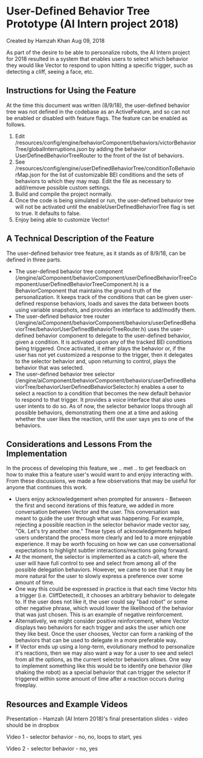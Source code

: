 # User-Defined Behavior Tree Prototype (AI Intern project 2018)

Created by Hamzah Khan Aug 09, 2018

As part of the desire to be able to personalize robots, the AI Intern project for 2018 resulted in a system that enables users to select which behavior they would like Vector to respond to upon hitting a specific trigger, such as detecting a cliff, seeing a face, etc.

## Instructions for Using the Feature

At the time this document was written (8/9/18), the user-defined behavior tree was not defined in the codebase as an ActiveFeature, and so can not be enabled or disabled with feature flags. The feature can be enabled as follows.

1. Edit /resources/config/engine/behaviorComponent/behaviors/victorBehaviorTree/globalInterruptions.json by adding the behavior UserDefinedBehaviorTreeRouter to the front of the list of behaviors.
2. See /resources/config/engine/userDefinedBehaviorTree/conditionToBehaviorMap.json for the list of customizable BEI conditions and the sets of behaviors to which they may map. Edit the file as necessary to add/remove possible custom settings.
3. Build and compile the project normally.
4. Once the code is being simulated or run, the user-defined behavior tree will not be activated until the enableUserDefinedBehaviorTree flag is set to true. It defaults to false.
5. Enjoy being able to customize Vector!

## A Technical Description of the Feature
The user-defined behavior tree feature, as it stands as of 8/9/18, can be defined in three parts.

* The user-defined behavior tree component (/engine/aiComponent/behaviorComponent/userDefinedBehaviorTreeComponent/userDefinedBehaviorTreeComponent.h) is a BehaviorComponent that maintains the ground truth of the personalization. It keeps track of the conditions that can be given user-defined response behaviors, loads and saves the data between boots using variable snapshots, and provides an interface to add/modify them.
* The user-defined behavior tree router (/engine/aiComponent/behaviorComponent/behaviors/userDefinedBehaviorTree/behaviorUserDefinedBehaviorTreeRouter.h) uses the user-defined behavior component to delegate to the user-defined behavior, given a condition. It is activated upon any of the tracked BEI conditions being triggered. Once activated, it either plays the behavior or, if the user has not yet customized a response to the trigger, then it delegates to the selector behavior and, upon returning to control, plays the behavior that was selected.
* The user-defined behavior tree selector (/engine/aiComponent/behaviorComponent/behaviors/userDefinedBehaviorTree/behaviorUserDefinedBehaviorSelector.h) enables a user to select a reaction to a condition that becomes the new default behavior to respond to that trigger. It provides a voice interface that also uses user intents to do so. As of now, the selector behavior loops through all possible behaviors, demonstrating them one at a time and asking whether the user likes the reaction, until the user says yes to one of the behaviors.

## Considerations and Lessons From the Implementation
In the process of developing this feature, we .. met .. to get feedback on how to make this a feature user's would want to and enjoy interacting with. From these discussions, we made a few observations that may be useful for anyone that continues this work.

* Users enjoy acknowledgement when prompted for answers - Between the first and second iterations of this feature, we added in more conversation between Vector and the user. This conversation was meant to guide the user through what was happening. For example, rejecting a possible reaction in the selector behavior made vector say, "Ok. Let's try another one." These types of acknowledgements helped users understand the process more clearly and led to a more enjoyable experience. It may be worth focusing on how we can use conversational expectations to highlight subtler interactions/reactions going forward.
* At the moment, the selector is implemented as a catch-all, where the user will have full control to see and select from among all of the possible delegation behaviors. However, we came to see that it may be more natural for the user to slowly express a preference over some amount of time.
* One way this could be expressed in practice is that each time Vector hits a trigger (i.e. CliffDetected), it chooses an arbitrary behavior to delegate to. If the user does not like it, the user could say "bad robot" or some other negative phrase, which would lower the likelihood of the behavior that was just chosen. This is an example of negative reinforcement.
* Alternatively, we might consider positive reinforcement, where Vector displays two behaviors for each trigger and asks the user which one they like best. Once the user chooses, Vector can form a ranking of the behaviors that can be used to delegate in a more preferable way.
* If Vector ends up using a long-term, evolutionary method to personalize it's reactions, then we may also want a way for a user to see and select from all the options, as the current selector behaviors allows. One way to implement something like this would be to identify one behavior (like shaking the robot) as a special behavior that can trigger the selector if triggered within some amount of time after a reaction occurs during freeplay.

## Resources and Example Videos

Presentation - Hamzah (AI Intern 2018)'s final presentation slides - video should be in dropbox

Video 1 - selector behavior - no, no, loops to start, yes

Video 2 - selector behavior - no, yes